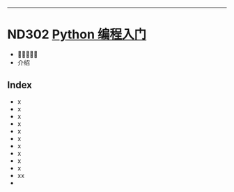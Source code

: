 #
##
###

----
# ND302 [Python 编程入门](https://cn.udacity.com/course/intro-to-python-nanodegree--nd302-cn-basic)
- 🌟🌟🌟🌟🌟
- 介绍
## Index



- x
- x
- x
- x
- x
- x
- x
- x
- x
- x
- xx
- 